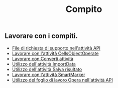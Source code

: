 ﻿---
title: Compito
second_title: Aspose.Cells Cloud Documen
type: docs
url: /it/tasks/
aliases: [/working-with-tasks/]
keywords: REST API, task, spreadsheets, exce
description: "Cells.Cloud API per Excel operate: azionate excel con compiti"
weight: 100
---
## Lavorare con i compiti.


- [File di richiesta di supporto nell'attività API](/cells/it/support-request-file-in-task-api/)
- [Lavorare con l'attività CellsObjectOperate](/cells/it/working-with-cellsobjectoperate-task/)
- [Lavorare con Converti attività](/cells/it/working-with-convert-task/)
- [Utilizzo dell'attività ImportData](/cells/it/working-with-importdata-task/)
- [Utilizzo dell'attività Salva risultato](/cells/it/working-with-saveresult-task/)
- [Lavorare con l'attività SmartMarker](/cells/it/working-with-smartmarker-task/)
- [Utilizzo del foglio di lavoro Opera nell'attività API](/cells/it/working-with-worksheetoperates-in-task-api/)
